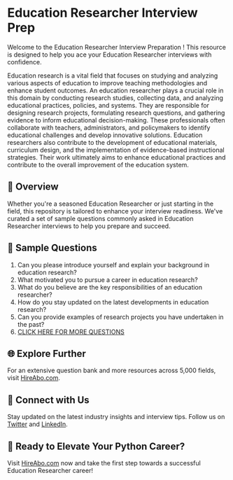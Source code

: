 # Education Researcher Interview Prep

Welcome to the Education Researcher Interview Preparation ! This resource is designed to help you ace your Education Researcher interviews with confidence.

Education research is a vital field that focuses on studying and analyzing various aspects of education to improve teaching methodologies and enhance student outcomes. An education researcher plays a crucial role in this domain by conducting research studies, collecting data, and analyzing educational practices, policies, and systems. They are responsible for designing research projects, formulating research questions, and gathering evidence to inform educational decision-making. These professionals often collaborate with teachers, administrators, and policymakers to identify educational challenges and develop innovative solutions. Education researchers also contribute to the development of educational materials, curriculum design, and the implementation of evidence-based instructional strategies. Their work ultimately aims to enhance educational practices and contribute to the overall improvement of the education system.

## 🚀 Overview

Whether you're a seasoned Education Researcher or just starting in the field, this repository is tailored to enhance your interview readiness. We've curated a set of sample questions commonly asked in Education Researcher interviews to help you prepare and succeed.

## 📝 Sample Questions

1. Can you please introduce yourself and explain your background in education research?
2. What motivated you to pursue a career in education research?
3. What do you believe are the key responsibilities of an education researcher?
4. How do you stay updated on the latest developments in education research?
5. Can you provide examples of research projects you have undertaken in the past?
6. [CLICK HERE FOR MORE QUESTIONS](https://hireabo.com/job/4_0_49/Education%20Researcher)

## 🌐 Explore Further

For an extensive question bank and more resources across 5,000 fields, visit [HireAbo.com](https://www.hireabo.com).

## 📱 Connect with Us

Stay updated on the latest industry insights and interview tips. Follow us on [Twitter](https://twitter.com/hireabo) and [LinkedIn](https://www.linkedin.com/in/hire-abo-3609972a8/).

## 🚀 Ready to Elevate Your Python Career?

Visit [HireAbo.com](https://www.hireabo.com) now and take the first step towards a successful Education Researcher career!